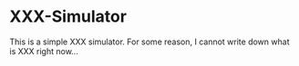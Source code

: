 # XXX-Simulator
This is a simple XXX simulator. For some reason, I cannot write down what is XXX right now...
